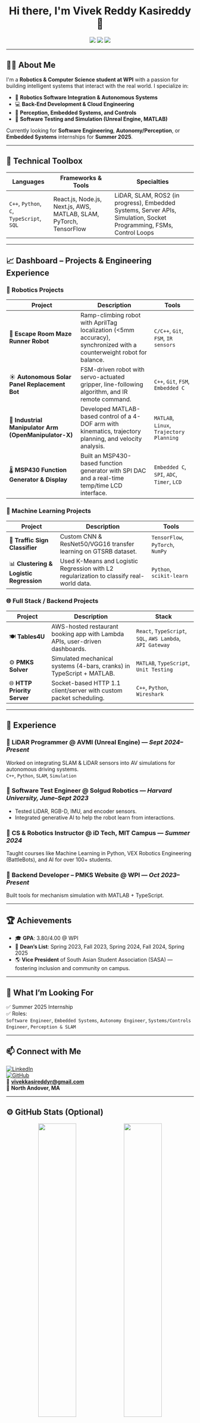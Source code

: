 <h1 align="center">Hi there, I'm Vivek Reddy Kasireddy 👋</h1>
<p align="center">
  <img src="https://img.shields.io/badge/Focus-Robotics%20%26%20Software%20Engineering-007ACC?style=flat-square&logo=robotframework&logoColor=white" />
  <img src="https://img.shields.io/badge/Location-Massachusetts-ff69b4?style=flat-square" />
  <img src="https://img.shields.io/badge/School-WPI-red?style=flat-square&logo=graduation-cap" />
</p>

---

## 👨‍💻 About Me

I'm a **Robotics & Computer Science student at WPI** with a passion for building intelligent systems that interact with the real world. I specialize in:

- 🤖 **Robotics Software Integration & Autonomous Systems**
- 💻 **Back-End Development & Cloud Engineering**
- 🧠 **Perception, Embedded Systems, and Controls**
- 🧪 **Software Testing and Simulation (Unreal Engine, MATLAB)**

Currently looking for **Software Engineering**, **Autonomy/Perception**, or **Embedded Systems** internships for **Summer 2025**.

---

## 🧠 Technical Toolbox

| Languages | Frameworks & Tools | Specialties |
|----------|-------------------|------------|
| `C++`, `Python`, `C`, `TypeScript`, `SQL` | React.js, Node.js, Next.js, AWS, MATLAB, SLAM, PyTorch, TensorFlow | LiDAR, SLAM, ROS2 (in progress), Embedded Systems, Server APIs, Simulation, Socket Programming, FSMs, Control Loops |

---

## 📈 Dashboard – Projects & Engineering Experience

### 🚀 Robotics Projects
| Project | Description | Tools |
|--------|-------------|-------|
| 🧭 **Escape Room Maze Runner Robot** | Ramp-climbing robot with AprilTag localization (<5mm accuracy), synchronized with a counterweight robot for balance. | `C/C++`, `Git`, `FSM`, `IR sensors` |
| ☀️ **Autonomous Solar Panel Replacement Bot** | FSM-driven robot with servo-actuated gripper, line-following algorithm, and IR remote command. | `C++`, `Git`, `FSM`, `Embedded C` |
| 🎯 **Industrial Manipulator Arm (OpenManipulator-X)** | Developed MATLAB-based control of a 4-DOF arm with kinematics, trajectory planning, and velocity analysis. | `MATLAB`, `Linux`, `Trajectory Planning` |
| 🌡️ **MSP430 Function Generator & Display** | Built an MSP430-based function generator with SPI DAC and a real-time temp/time LCD interface. | `Embedded C`, `SPI`, `ADC`, `Timer`, `LCD` |

### 🧠 Machine Learning Projects
| Project | Description | Tools |
|--------|-------------|-------|
| 🛑 **Traffic Sign Classifier** | Custom CNN & ResNet50/VGG16 transfer learning on GTSRB dataset. | `TensorFlow`, `PyTorch`, `NumPy` |
| 📊 **Clustering & Logistic Regression** | Used K-Means and Logistic Regression with L2 regularization to classify real-world data. | `Python`, `scikit-learn` |

### 🌐 Full Stack / Backend Projects
| Project | Description | Stack |
|--------|-------------|-------|
| 🍽️ **Tables4U** | AWS-hosted restaurant booking app with Lambda APIs, user-driven dashboards. | `React`, `TypeScript`, `SQL`, `AWS Lambda`, `API Gateway` |
| ⚙️ **PMKS Solver** | Simulated mechanical systems (4-bars, cranks) in TypeScript + MATLAB. | `MATLAB`, `TypeScript`, `Unit Testing` |
| 🌐 **HTTP Priority Server** | Socket-based HTTP 1.1 client/server with custom packet scheduling. | `C++`, `Python`, `Wireshark` |

---

## 🧪 Experience

### 🔹 **LiDAR Programmer @ AVMI (Unreal Engine)** — *Sept 2024–Present*  
Worked on integrating SLAM & LiDAR sensors into AV simulations for autonomous driving systems.  
`C++`, `Python`, `SLAM`, `Simulation`

### 🔹 **Software Test Engineer @ Solgud Robotics** — *Harvard University, June–Sept 2023*  
- Tested LiDAR, RGB-D, IMU, and encoder sensors.
- Integrated generative AI to help the robot learn from interactions.

### 🔹 **CS & Robotics Instructor @ iD Tech, MIT Campus** — *Summer 2024*  
Taught courses like Machine Learning in Python, VEX Robotics Engineering (BattleBots), and AI for over 100+ students.

### 🔹 **Backend Developer – PMKS Website @ WPI** — *Oct 2023–Present*  
Built tools for mechanism simulation with MATLAB + TypeScript.

---

## 🏆 Achievements

- 🎓 **GPA**: 3.80/4.00 @ WPI
- 📜 **Dean’s List**: Spring 2023, Fall 2023, Spring 2024, Fall 2024, Spring 2025
- 🌎 **Vice President** of South Asian Student Association (SASA) — fostering inclusion and community on campus.

---

## 🌟 What I’m Looking For

✅ Summer 2025 Internship  
✅ Roles:  
`Software Engineer`, `Embedded Systems`, `Autonomy Engineer`, `Systems/Controls Engineer`, `Perception & SLAM`

---

## 📫 Connect with Me

[![LinkedIn](https://img.shields.io/badge/LinkedIn-blue?style=for-the-badge&logo=linkedin&logoColor=white)](https://www.linkedin.com/in/vivek-reddy-kasireddy/)  
[![GitHub](https://img.shields.io/badge/GitHub-grey?style=for-the-badge&logo=github&logoColor=white)](https://github.com/vivekisreddy)  
📧 **vivekkasireddyr@gmail.com**  
📍 **North Andover, MA**

---

## ⚙️ GitHub Stats (Optional)

<p align="center">
  <img src="https://github-readme-stats.vercel.app/api?username=vivekisreddy&show_icons=true&theme=radical" width="45%"/>
  <img src="https://github-readme-stats.vercel.app/api/top-langs/?username=vivekisreddy&layout=compact&theme=radical" width="45%"/>
</p>
